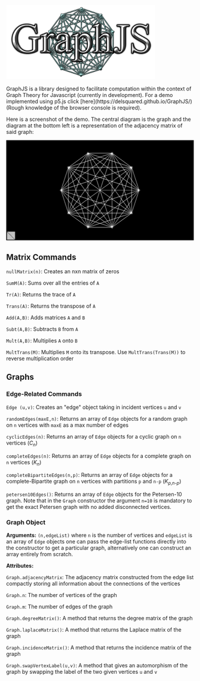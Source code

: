 <p align="left">
  <img src="https://raw.githubusercontent.com/DelSquared/GraphJS/master/docs/GJSLogo.png" width="400"/>
</p>
GraphJS is a library designed to facilitate computation within the context of Graph Theory for Javascript (currently in development).
For a demo implemented using p5.js click [here](https://delsquared.github.io/GraphJS/)
(Rough knowledge of the browser console is required).


Here is a screenshot of the demo. The central diagram is the graph and the diagram at the bottom left is a representation of the adjacency matrix of said graph:
<p align="center">
  <img src="https://raw.githubusercontent.com/DelSquared/GraphJS/master/docs/DemoScreenshot.png" width="600"/>
</p>

## Matrix Commands

`nullMatrix(n)`: Creates an nxn matrix of zeros

`SumM(A)`: Sums over all the entries of `A`

`Tr(A)`: Returns the trace of `A`

`Trans(A)`: Returns the transpose of `A`

`Add(A,B)`: Adds matrices `A` and `B`

`Subt(A,B)`: Subtracts `B` from `A`

`Mult(A,B)`: Multiplies `A` onto `B`

`MultTrans(M)`: Multiplies `M` onto its transpose. Use `MultTrans(Trans(M))` to reverse multiplication order

## Graphs

### Edge-Related Commands

`Edge (u,v)`: Creates an "edge" object taking in incident vertices `u` and `v`

`randomEdges(maxE,n)`: Returns an array of `Edge` objects for a random graph on `n` vertices with `maxE` as a max number of edges

`cyclicEdges(n)`: Returns an array of `Edge` objects for a cyclic graph on `n` vertices (_C_<sub>_n_</sub>)

`completeEdges(n)`: Returns an array of `Edge` objects for a complete graph on `n` vertices (_K_<sub>_n_</sub>)

`completeBipartiteEdges(n,p)`: Returns an array of `Edge` objects for a complete-Bipartite graph on `n` vertices with partitions `p` and `n-p` (_K_<sub>_p_,_n_-_p_</sub>)

`petersen10Edges()`: Returns an array of `Edge` objects for the Petersen-10 graph. Note that in the `Graph` constructor the argument `n=10` is mandatory to get the exact Petersen graph with no added disconnected vertices.

### Graph Object

**Arguments:** `(n,edgeList)` where `n` is the number of vertices and `edgeList` is an array of `Edge` objects one can pass the edge-list functions directly into the constructor to get a particular graph, alternatively one can construct an array entirely from scratch.

**Attributes:**

`Graph.adjacencyMatrix`: The adjacency matrix constructed from the edge list compactly storing all information about the connections of the vertices

`Graph.n`: The number of vertices of the graph

`Graph.m`: The number of edges of the graph

`Graph.degreeMatrix()`: A method that returns the degree matrix of the graph

`Graph.laplaceMatrix()`: A method that returns the Laplace matrix of the graph

`Graph.incidenceMatrix()`: A method that returns the incidence matrix of the graph

`Graph.swapVertexLabel(u,v)`: A method that gives an automorphism of the graph by swapping the label of the two given vertices `u` and `v`
